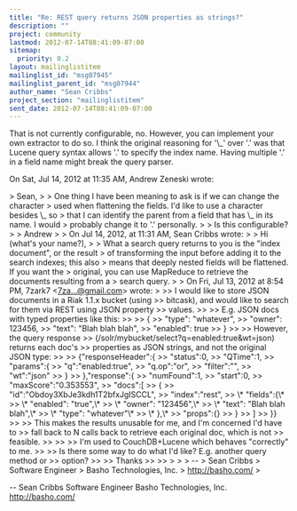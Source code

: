 ```yaml
---
title: "Re: REST query returns JSON properties as strings?"
description: ""
project: community
lastmod: 2012-07-14T08:41:09-07:00
sitemap:
  priority: 0.2
layout: mailinglistitem
mailinglist_id: "msg07945"
mailinglist_parent_id: "msg07944"
author_name: "Sean Cribbs"
project_section: "mailinglistitem"
sent_date: 2012-07-14T08:41:09-07:00
---
```



That is not currently configurable, no. However, you can implement your own
extractor to do so. I think the original reasoning for '\\_' over '.' was
that Lucene query syntax allows '.' to specify the index name. Having
multiple '.' in a field name might break the query parser.

On Sat, Jul 14, 2012 at 11:35 AM, Andrew Zeneski
wrote:

&gt; Sean,
&gt;
&gt; One thing I have been meaning to ask is if we can change the character
&gt; used when flattening the fields. I'd like to use a character besides \\_ so
&gt; that I can identify the parent from a field that has \\_ in its name. I would
&gt; probably change it to '.' personally.
&gt;
&gt; Is this configurable?
&gt;
&gt; Andrew
&gt;
&gt; On Jul 14, 2012, at 11:31 AM, Sean Cribbs wrote:
&gt;
&gt; Hi (what's your name?),
&gt;
&gt; What a search query returns to you is the "index document", or the result
&gt; of transforming the input before adding it to the search indexes; this also
&gt; means that deeply nested fields will be flattened. If you want the
&gt; original, you can use MapReduce to retrieve the documents resulting from a
&gt; search query.
&gt;
&gt; On Fri, Jul 13, 2012 at 8:54 PM, 7zark7 &lt;7za...@gmail.com&gt; wrote:
&gt;
&gt;&gt; I would like to store JSON documents in a Riak 1.1.x bucket (using
&gt;&gt; bitcask), and would like to search for them via REST using JSON property
&gt;&gt; values.
&gt;&gt;
&gt;&gt; E.g. JSON docs with typed properties like this:
&gt;&gt;
&gt;&gt; {
&gt;&gt; "type": "whatever",
&gt;&gt; "owner": 123456,
&gt;&gt; "text": "Blah blah blah",
&gt;&gt; "enabled": true
&gt;&gt; }
&gt;&gt;
&gt;&gt; However, the query response
&gt;&gt; (/solr/mybucket/select?q=enabled:true&wt=json) returns each doc's
&gt;&gt; properties as JSON strings, and not the original JSON type:
&gt;&gt;
&gt;&gt; {"responseHeader":{
&gt;&gt; "status":0,
&gt;&gt; "QTime":1,
&gt;&gt; "params":{
&gt;&gt; "q":"enabled:true",
&gt;&gt; "q.op":"or",
&gt;&gt; "filter":"",
&gt;&gt; "wt":"json"
&gt;&gt; }
&gt;&gt; },"response":{
&gt;&gt; "numFound":1,
&gt;&gt; "start":0,
&gt;&gt; "maxScore":"0.353553",
&gt;&gt; "docs":[
&gt;&gt; {
&gt;&gt; "id":"Obdoy3XbJe3kdh1T2bfxJgISCCL",
&gt;&gt; "index":"rest",
&gt;&gt; \\* "fields":{\\*
&gt;&gt; \\* "enabled": "true",\\*
&gt;&gt; \\* "owner": "123456",\\*
&gt;&gt; \\* "text": "Blah blah blah",\\*
&gt;&gt; \\* "type": "whatever"\\*
&gt;&gt; \\* },\\*
&gt;&gt; "props":{}
&gt;&gt; }
&gt;&gt; ]
&gt;&gt; }}
&gt;&gt;
&gt;&gt; This makes the results unusable for me, and I'm concerned I'd have to
&gt;&gt; fall back to N calls back to retrieve each original doc, which is not
&gt;&gt; feasible.
&gt;&gt;
&gt;&gt;
&gt;&gt; I'm used to CouchDB+Lucene which behaves "correctly" to me.
&gt;&gt;
&gt;&gt; Is there some way to do what I'd like? E.g. another query method or
&gt;&gt; option?
&gt;&gt;
&gt;&gt; Thanks
&gt;&gt;
&gt;&gt;
&gt;
&gt;
&gt; --
&gt; Sean Cribbs 
&gt; Software Engineer
&gt; Basho Technologies, Inc.
&gt; http://basho.com/
&gt;

-- 
Sean Cribbs 
Software Engineer
Basho Technologies, Inc.
http://basho.com/
